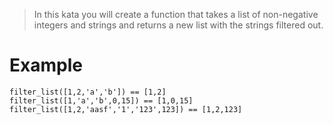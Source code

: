 > In this kata you will create a function that takes a list of non-negative integers and strings and returns a new list with the strings filtered out.

# Example

```
filter_list([1,2,'a','b']) == [1,2]
filter_list([1,'a','b',0,15]) == [1,0,15]
filter_list([1,2,'aasf','1','123',123]) == [1,2,123]
```